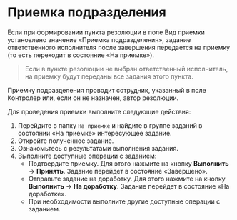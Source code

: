 # Приемка подразделения

Если при формировании пункта резолюции в поле Вид приемки установлено значение «Приемка подразделения», задание ответственного исполнителя после завершения передается на приемку (то есть переходит в состояние «На приемке»).

> Если в пункте резолюции не выбран ответственный исполнитель, на приемку будут переданы все задания этого пункта.

Приемку подразделения проводит сотрудник, указанный в поле Контролер или, если он не назначен, автор резолюции.

Для проведения приемки выполните следующие действия:

1. Перейдите в папку `На приемке` и найдите в группе заданий в состоянии «На приемке» интересующее задание.
2. Откройте полученное задание.
3. Ознакомьтесь с результатами выполнения задания.
4. Выполните доступные операции с заданием:
   - Подтвердите приемку. Для этого нажмите на кнопку **Выполнить** → **Принять**. Задание перейдет в состояние «Завершено».
   - Отправьте задание на доработку. Для этого нажмите на кнопку **Выполнить** → **На доработку**. Задание перейдет в состояние «На доработке».
   - При необходимости выполните другие доступные операции с заданием.